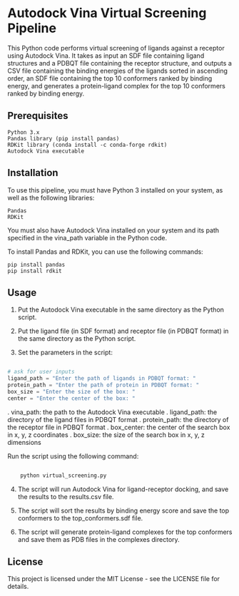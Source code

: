 # Autodock Vina Virtual Screening Pipeline

This Python code performs virtual screening of ligands against a receptor using Autodock Vina. It takes as input an SDF file containing ligand structures and a PDBQT file containing the receptor structure, and outputs a CSV file containing the binding energies of the ligands sorted in ascending order, an SDF file containing the top 10 conformers ranked by binding energy, and generates a protein-ligand complex for the top 10 conformers ranked by binding energy.


## Prerequisites

    Python 3.x
    Pandas library (pip install pandas)
    RDKit library (conda install -c conda-forge rdkit)
    Autodock Vina executable


## Installation

To use this pipeline, you must have Python 3 installed on your system, as well as the following libraries:

    Pandas
    RDKit

You must also have Autodock Vina installed on your system and its path specified in the vina_path variable in the Python code.

To install Pandas and RDKit, you can use the following commands:

    pip install pandas
    pip install rdkit


## Usage

1.  Put the Autodock Vina executable in the same directory as the Python script.

2.  Put the ligand file (in SDF format) and receptor file (in PDBQT format) in the same directory as the Python script.

3.  Set the parameters in the script:


```python

# ask for user inputs
ligand_path = "Enter the path of ligands in PDBQT format: "
protein_path = "Enter the path of protein in PDBQT format: "
box_size = "Enter the size of the box: "
center = "Enter the center of the box: "

```


.   vina_path: the path to the Autodock Vina executable
.   ligand_path: the directory of the ligand files in PDBQT format
.   protein_path: the directory of the receptor file in PDBQT format
.   box_center: the center of the search box in x, y, z coordinates
.   box_size: the size of the search box in x, y, z dimensions



Run the script using the following command:

```bash

    python virtual_screening.py

```
4.  The script will run Autodock Vina for ligand-receptor docking, and save the results to the results.csv file.

5.  The script will sort the results by binding energy score and save the top conformers to the top_conformers.sdf file.

 6.  The script will generate protein-ligand complexes for the top conformers and save them as PDB files in the complexes directory.


## License

This project is licensed under the MIT License - see the LICENSE file for details.
